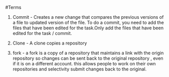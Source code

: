 #Terms 
 
 1. Commit - Creates a new change that compares the previous versions of a file to updated version of the file. 
 To do a commit, you need to add the files that have been edited for the task.Only add the files that have  been edited for the task / commit.
 
 2. Clone - A clone  copies a repository 
 
 3. fork - a fork is a copy of a repository that maintains a link with the origin repository so changes can be sent back to the original repository
 , even if it is on a different account. this allows people to work on their own repositories and selectivity submit changes back to the original. 
